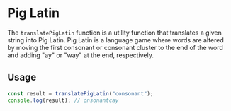 # Pig Latin
The `translatePigLatin` function is a utility function that translates a given string into Pig Latin. Pig Latin is a language game where words are altered by moving the first consonant or consonant cluster to the end of the word and adding "ay" or "way" at the end, respectively.

## Usage
```javascript
const result = translatePigLatin("consonant");
console.log(result); // onsonantcay

